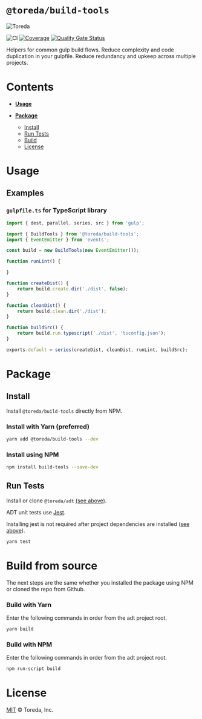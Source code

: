 
# `@toreda/build-tools`

![Toreda](https://content.toreda.com/logo/toreda-logo.png)

![CI](https://github.com/toreda/build-tools/workflows/CI/badge.svg?branch=master) [![Coverage](https://sonarcloud.io/api/project_badges/measure?project=toreda_build-tools&metric=coverage)](https://sonarcloud.io/dashboard?id=toreda_build-tools) [![Quality Gate Status](https://sonarcloud.io/api/project_badges/measure?project=toreda_build-tools&metric=alert_status)](https://sonarcloud.io/dashboard?id=toreda_build-tools)


Helpers for common gulp build flows. Reduce complexity and code duplication in your gulpfile. Reduce redundancy and upkeep across multiple projects.

# Contents
* [**Usage**](#usage)

* 	[**Package**](#Package)
	-	[Install](#Install)
	-	[Run Tests](#run-tests)
	-	[Build](#build-from-source)
	-   [License](#license)


# Usage

## Examples

### `gulpfile.ts` for TypeScript library
```typescript
import { dest, parallel, series, src } from 'gulp';

import { BuildTools } from '@toreda/build-tools';
import { EventEmitter } from 'events';

const build = new BuildTools(new EventEmitter());

function runLint() {

}

function createDist() {
	return build.create.dir('./dist', false);
}

function cleanDist() {
	return build.clean.dir('./dist');
}

function buildSrc() {
	return build.run.typescript('./dist', 'tsconfig.json');
}

exports.default = series(createDist, cleanDist, runLint, buildSrc);
```


# Package

## Install
Install `@toreda/build-tools` directly from NPM.

### Install with Yarn (preferred)
```bash
yarn add @toreda/build-tools --dev
```

### Install using NPM
```bash
npm install build-tools --save-dev
```


## Run Tests
Install or clone `@toreda/adt` [(see above)](#install).

ADT unit tests use [Jest](https://jestjs.io/).

Installing jest is not required after project dependencies are installed ([see above](#install)).
```bash
yarn test
```

# Build from source

The next steps are the same whether you installed the package using NPM or cloned the repo from Github.

### Build with Yarn
 Enter the following commands in order from the adt project root.
```bash
yarn build
```

### Build with NPM
 Enter the following commands in order from the adt project root.
```bash
npm run-script build
```

# License

[MIT](LICENSE) &copy; Toreda, Inc.